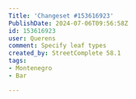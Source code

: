 ```yaml
---
Title: 'Changeset #153616923'
PublishDate: 2024-07-06T09:56:58Z
id: 153616923
user: Querens
comment: Specify leaf types
created_by: StreetComplete 58.1
tags:
- Montenegro
- Bar

---
```

